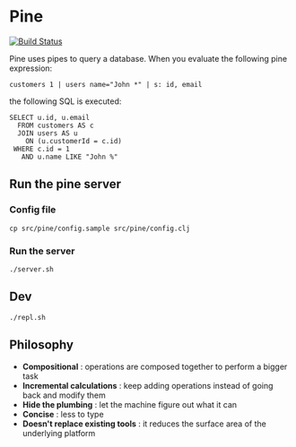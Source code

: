 # Pine

[![Build Status](https://app.travis-ci.com/ahmadnazir/pine.svg?branch=master)](https://app.travis-ci.com/ahmadnazir/pine)

Pine uses pipes to query a database. When you evaluate the following pine expression:

```
customers 1 | users name="John *" | s: id, email
```

the following SQL is executed:

```
SELECT u.id, u.email
  FROM customers AS c
  JOIN users AS u
    ON (u.customerId = c.id)
 WHERE c.id = 1
   AND u.name LIKE "John %"
```

## Run the pine server

### Config file

```
cp src/pine/config.sample src/pine/config.clj
```

### Run the server

```
./server.sh
```

## Dev

```
./repl.sh
```

## Philosophy

- **Compositional**                  : operations are composed together to perform a bigger task
- **Incremental calculations**       : keep adding operations instead of going back and modify them
- **Hide the plumbing**              : let the machine figure out what it can
- **Concise**                        : less to type
- **Doesn't replace existing tools** : it reduces the surface area of the underlying platform
